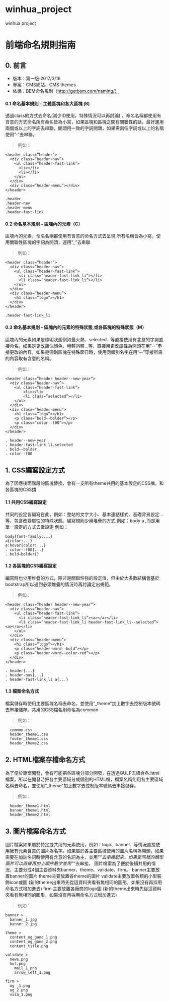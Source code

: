 # winhua_project
winhua project
# 前端命名規則指南
## 0.	前言
* 版本：第一版‧2017/3/16
* 專案：CMS網站、CMS themes
* 依循：BEM命名規則（http://getbem.com/naming/）

#### 0.1  命名基本規則 – 主體區塊和各大區塊 (B)
透過class的方式去命名(減少ID使用，特殊情況可以再討論) ，命名名稱都使用有含意的方式命名所有命名皆為小寫，如果區塊和區塊之間有關聯性的話，最好運用兩個或以上的字詞去串聯，開頭用一致的字詞開頭，如果需兩個字詞或以上的名稱使用”-“去串聯。
>例如：
```
<header class=”header”>
  <div class=”header-nav”>
    <ul class=”header-fast-link”>
      <li></li>
      <li></li>
    </ul>
  </div>
  <div class=”header-menu”></div>
</header>

.header
.header-nav
.header-menu
.header-fast-link
```
#### 0.2  命名基本規則 – 區塊內的元素（C）
區塊內的元素，命名名稱都使用有含意的命名方式去呈現
所有名稱皆為小寫，使用關聯性區塊的字詞為開頭，運用”_”去串聯

> 例如：
```
<header class=”header”>
  <div class=”header-nav”>
    <ul class=”header-fast-link”>
      <li class=”header-fast-link_li”></li>
      <li class=”header-fast-link_li”></li>
    </ul>
  </div>
  <div class=”header-menu”>
    <h1 class=”logo”></h1>
  </div>
</header>

.header-fast-link_li
```
#### 0.3  命名基本規則 – 區塊內的元素的特殊狀態,或各區塊的特殊狀態（M）
區塊內的元素如果是標明狀態例如最火熱、selected...等直接使用有含意的字詞直接命名。如果是更改類似顏色、粗體斜體...等，直接用更改屬性為開頭在用”--”串接更改的內容。如果是個別區塊在特殊節日時，使用同類別名字在用”--”穿接所需的內容取有含意的名稱。
> 例如：
```
<header class=”header header--new-year”>
  <div class=”header-nav”>
    <ul class=”header-fast-link”>
        <li></li>
        <li class=”selected”></li>
    </ul>
  </div>
  <div class=”header-menu”>
    <h1 class=”logo”></h1>
    <p class=”bold--bolder”></p>
    <p class=”color--f00”></p>
  </div>
</header>

. header--new-year
. header-fast-link li.selected
. bold--bolder
. color--f00

```
## 1.	CSS編寫設定方式
為了因應後面階段的區塊替換，會有一支所有theme共用的基本設定的CSS擋，和各區塊的CSS擋

#### 1.1  共用CSS編寫設定
共同的設定皆編寫在此，例如：整站的文字大小、基本連結樣式、基礎背景設定...等，包含改變屬性的特殊狀態。編寫規則少用堆疊的方式,例如：body a ,而是用單一設定的方式去做設定
例如：
```
body{font-family:...}
a{color:...}
a:hover{color:...}
. color--f00{...}
. bold—bolder{}
```
#### 1.2	 各區塊的CSS編寫設定
編寫時也少用堆疊的方式，除非是關聯性強的設定值，但由於大多數結構會基於bootstrap所以遇到必須堆疊的情況時再討論定出規範。
>例如：
```
<header class=”header header--new-year”>
  <div class=”header-nav”>
    <ul class=”header-fast-link”>
      <li class=”header-fast-link_li”><a></a></li>
      <li class=”header-fast-link_li header-fast-link_li--selected”><a></a></li>
    </ul>
  </div>
  <div class=”header-menu”>
    <h1 class=”logo”></h1>
    <p class=”header-word--bold”></p>
    <p class=”header-word--color-red”></p>
  </div>
</header>

. header{...}
. header-nav{...}
. header-fast-link_li a{...}
```
#### 1.3	 檔案命名方式
檔案儲存時使用主要區塊名稱去命名，並使用”_theme”加上數字去控制版本號碼去串接儲存。共用的CSS檔名則命名為common
>例如：
```
  common.css
  header_theme1.css
  footer_theme1.css
  header_theme2.css 
```

## 2.	HTML檔案存檔命名方式
為了便於專案開發，會有可能把各區塊分部分開發，在透過GULP去組合各.html檔案，所以在開發時把各主要區域分成個別的HTML檔，檔案名稱則用各主要區域名稱去命名，並使用”_theme”加上數字去控制版本號碼去串接儲存。
>例如：
```
  header_theme1.html
  banner_theme1.html
  header_theme2.html
```
## 3.	圖片檔案命名方式
圖片檔案如果屬於特定或共用的元素使用，例如：logo、banner...等情況直接使用擁有元素含意的圖片為名字。如果屬於各主要區域使用的圖片名稱為開頭，如果需要在加註名詞時使用有含意的名詞為主，並用”_”去串接起來，如果是同樣的類型圖片可以直接再加上順序數字並用”_”去串接。
圖片檔案為了便於後續共用的情況，主要分成4個主要資料夾banner、theme、validate、firm。
banner主要放置banner的圖片
theme主要放置各theme的圖片
validate主要放置各類的小型裝飾icon或圖 (新的theme出來時先從這資料夾看有無相同的圖形，如果沒有再採用命名方式增加進去)
firm 主要放置各廠商的logo圖 (新的theme出來時先從這資料夾看有無相同的圖形，如果沒有再採用命名方式增加進去)

>例如：
```
banner >
  banner_1.jpg
  banner_2.jpg

theme >
  content_og_game_1.png
  content_og_game_2.png
  content_title.png

validate >
  news.png
  hot.png
	mail_1.png
	arrow_left_1.png
    
firm >
  og _1.png
  og_2.png
  visa_1.png

```
